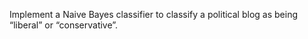 Implement a Naive Bayes classifier to classify a political blog as being “liberal” or “conservative”.